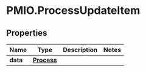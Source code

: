 # PMIO.ProcessUpdateItem

## Properties
Name | Type | Description | Notes
------------ | ------------- | ------------- | -------------
**data** | [**Process**](Process.md) |  | 


